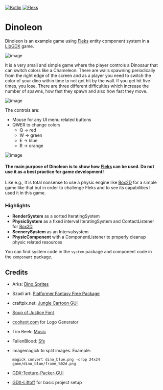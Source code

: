 [![Kotlin](https://img.shields.io/badge/Kotlin-1.7.10-red.svg)](http://kotlinlang.org/)
[![Fleks](https://img.shields.io/badge/Fleks-1.6--JVM-success.svg)](https://github.com/Quillraven/Fleks/)

# Dinoleon

Dinoleon is an example game using [Fleks](https://github.com/Quillraven/Fleks) entity component system in
a [LibGDX](https://github.com/libgdx/libgdx) game.

![image](https://user-images.githubusercontent.com/93260/151590713-8411f61a-cdf1-40a7-842a-55f2ee29ffe7.png)

It is a very small and simple game where the player controls a Dinosaur that can switch colors like a Chameleon. There
are walls spawning periodically from the right edge of the screen and as a player you need to switch the color of your
dino within time to not get hit by the wall. If you get hit five times, you lose. There are three different difficulties
which increase the number of spawns, how fast they spawn and also how fast they move.

![image](https://user-images.githubusercontent.com/93260/151590945-6558f01e-8006-402d-9f28-4e75bfc91564.png)

The controls are:

- Mouse for any UI menu related buttons
- QWER to change colors
  - Q -> red
  - W -> green
  - E -> blue
  - R -> orange

![image](https://user-images.githubusercontent.com/93260/151591526-e6aa601d-b89d-4122-9716-2dffaec07f9d.png)

#### The main purpose of Dinoleon is to show how [Fleks](https://github.com/Quillraven/Fleks) can be used. Do not use it as a best practice for game development!

Like e.g., It is total nonsense to use a physic engine like [Box2D](https://box2d.org/) for a simple game like that but
in order to challenge Fleks and to see its capabilities I used it in this game.

### Highlights

- **RenderSystem** as a sorted IteratingSystem
- **PhysicSystem** as a fixed interval IteratingSystem and ContactListener for [Box2D](https://box2d.org/)
- **ScenerySystem** as an Intervalsystem
- **PhysicComponent** with a ComponentListener to properly cleanup physic related resources

You can find system code in the `system` package and component code in the `component` package.

## Credits

- Arks: [Dino Sprites](https://arks.itch.io/dino-characters)
- Szadi art: [Platformer Fantasy Free Package](https://szadiart.itch.io/paltformer-fantasy-complete)
- craftpix.net: [Jungle Cartoon GUI](https://free-game-assets.itch.io/free-jungle-cartoon-gui)
- [Soup of Justice Font](https://www.dafont.com/soup-of-justice.font)
- [cooltext.com](https://de.cooltext.com/) for Logo Generator
- Tim Beek: [Music](https://timbeek.itch.io/royalty-free-music-pack-volume-2)
- FallenBlood: [Sfx](https://fallenblood.itch.io/50-sfx)
- Imagemagick to split images. Example:

  ```magick convert dino_blue.png -crop 24x24 game/dino_blue/frame_%02d.png```
- [GDX-Texture-Packer-GUI](https://github.com/crashinvaders/gdx-texture-packer-gui)
- [GDX-Liftoff](https://github.com/tommyettinger/gdx-liftoff) for basic project setup
